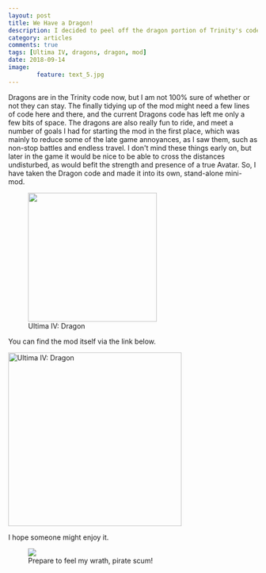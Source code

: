 ```yaml
---
layout: post
title: We Have a Dragon!
description: I decided to peel off the dragon portion of Trinity's code, and make it into its own little thing.
category: articles
comments: true
tags: [Ultima IV, dragons, dragon, mod]
date: 2018-09-14
image: 
        feature: text_5.jpg
---
```


Dragons are in the Trinity code now, but I am not 100% sure of whether or not they can stay. The finally tidying up of the mod might need a few lines of code here and there, and the current Dragons code has left me only a few bits of space.
The dragons are also really fun to ride, and meet a number of goals I had for starting the mod in the first place, which was mainly to reduce some of the late game annoyances, as I saw them, such as non-stop battles and endless travel. 
I don't mind these things early on, but later in the game it would be nice to be able to cross the distances undisturbed, as would befit the strength and presence of a true Avatar.
So, I have taken the Dragon code and made it into its own, stand-alone mini-mod. 

<figure>
	<img class="ScrollRev" style="width: 260px" data-tilt src="https://media.moddb.com/cache/images/downloads/1/144/143626/thumb_620x2000/Ultima_IV_Dragon.png" />
	<figcaption>Ultima IV: Dragon</figcaption>
</figure>

You can find the mod itself via the link below.

<a href="https://www.moddb.com/mods/ultima-iv-dragon/downloads/ultima-iv-dragon" title="Download Ultima IV: Dragon - Mod DB" target="_blank"><img style="width: 350px" src="https://button.moddb.com/download/medium/143626.png" alt="Ultima IV: Dragon" /></a>

I hope someone might enjoy it. 



<figure>
	<img class="ScrollRev" data-tilt src="/ultima-IV-trinity/images/dragon_pirates.png" />
	<figcaption>Prepare to feel my wrath, pirate scum!</figcaption>
</figure>



